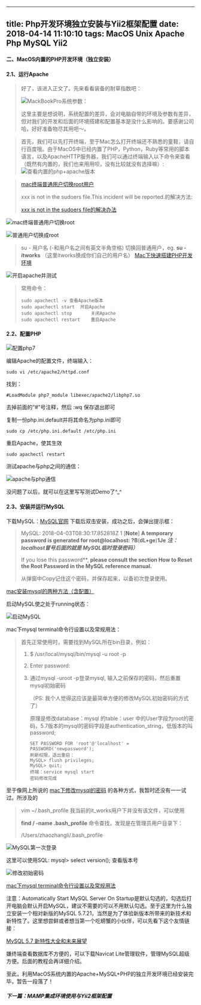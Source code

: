 
---
title: Php开发环境独立安装与Yii2框架配置
date: 2018-04-14 11:10:10
tags: MacOS Unix Apache Php MySQL Yii2
---

#### 二、MacOS内置的PHP开发环境（独立安装）

#### **2.1、运行Apache**

> 好了，该进入正文了。先来看看装备的耐草指数吧：
>
> ![MackBookPro系统参数：](http://p1nd11vo8.bkt.clouddn.com/macprosystem.png)
>
> 这里主要是想说明，系统配置的差异，会对电脑自带的环境及参数有差异，但对我们的开发和后面的环境搭建和配置基本是没什么影响的。要感谢公司哈，好好准备物尽其用吧～。

> 首先，我们可以先打开终端，至于Mac怎么打开终端还不熟悉的童鞋，请自行百度哦。由于MacOS中已经内置了PHP，Python，Ruby等常用的脚本语言，以及ApacheHTTP服务器，我们可以通过终端输入以下命令来查看（既然有内置的，我们也来用用呗，没有比较就没有选择嘛）:  ![查看内置的php+apache版本](http://p1nd11vo8.bkt.clouddn.com/check_version.png)

> [mac终端普通用户切换root用户](https://blog.csdn.net/tanga842428/article/details/70193835)
>
> xxx is not in the sudoers file.This incident will be reported.的解决方法:
>
> [xxx is not in the sudoers file的解决办法](https://www.aliyun.com/jiaocheng/185436.html)

![mac终端普通用户切换root](http://p1nd11vo8.bkt.clouddn.com/root_pwd.png)

![普通用户切换成root](http://p1nd11vo8.bkt.clouddn.com/user_sudo.png)

> su - 用户名 (-和用户名之间有英文半角空格) 切换回普通用户，eg.  **su - itworks** （这里itworks换成你们自己的用户名）	[Mac下快速搭建PHP开发环境](https://blog.csdn.net/cgema/article/details/72457985)

![开启apache并测试](http://p1nd11vo8.bkt.clouddn.com/apache_start.png)

> 常用命令：
>
> ```
> sudo apachectl -v	查看Apache版本
> sudo apachectl start	开启Apache
> sudo apachectl stop		关闭Apache
> sudo apachectl restart	重启Apache
> ```



#### 2.2、配置PHP

![配置php7](http://p1nd11vo8.bkt.clouddn.com/config_php7.png)

编辑Apache的配置文件，终端输入：

```
sudo vi /etc/apache2/httpd.conf
```

找到：

```
#LoadModule php7_module libexec/apache2/libphp7.so
```

去掉前面的“#”号注释，然后 :wq 保存退出即可

复制一份php.ini.default并将其命名为php.ini即可

```
sudo cp /etc/php.ini.default /etc/php.ini
```

重启Apache，使其生效

```
sudo apachectl restart
```

测试apache与php之间的通信：

![apache与php通信](http://p1nd11vo8.bkt.clouddn.com/apache_php.png)

没问题了以后，就可以在这里写写测试Demo了^_^

#### 2.3、安装并运行MySQL

下载MySQL：[MySQL官网](https://dev.mysql.com/downloads/mysql/)   下载后双击安装，成功之后，会弹出提示框：

> MySQL: 2018-04-03T08:30:17.852818Z 1  [**Note**] **A temporary password is generated for root@localhost: ?B**(**dL+ge**)**1Je**   ***注：localhost冒号后面的就是 MySQL临时登录密码）***
>
> If you lose this password**, **please consult the section How to Reset the Root Password in the MySQL reference manual.**
>
> 从弹窗中Copy记住这个密码，并保存起来，以备初次登录使用。

[mac安装mysql的两种方法（含配置）](https://www.jianshu.com/p/fd3aae701db9)  

启动MySQL使之处于running状态：

![启动MySQL](http://p1nd11vo8.bkt.clouddn.com/local_mysql.png) 

mac下mysql terminal命令行设置以及常规用法：

> 首先正常使用时，需要找到MySQL所在bin目录，例如：
>
> 1. $ /usr/local/mysql/bin/mysql -u root -p  
>
> 2. Enter password:   
>
> 3. 通过mysql -uroot -p登录mysql, 输入之前保存的密码，然后重置mysql初始密码 
>
>    （PS: 我个人觉得这应该是最简单方便的修改MySQL初始密码的方式了）
>
>    原理是修改database：mysql 的table：user 中的User字段为root的密码，5.7版本的mysql的密码字段是authentication_string，低版本的叫password;
>
>    ```
>    SET PASSWORD FOR 'root'@'localhost' = PASSWORD('newpassword');  
>    刷新权限，退出重启：
>    MySQL> flush privileges;
>    MySQL> quit;
>    终端：service mysql start
>    密码修改完成
>    ```

至于像网上所说的 [mac下修改mysql的密码](https://blog.csdn.net/pariese/article/details/77527813) 的各种方式，我暂时还没有一一试过。所涉及的

> vim ~/.bash_profile  	我当前的it_works用户下并没有该文件，可以使用
>
> **find / -name .bash_profile**	命令查找，发现是在管理员用户目录下：
>
> /Users/zhaozhangli/.bash_profile

![MySQL第一次登录](http://p1nd11vo8.bkt.clouddn.com/mysql_login.png)

这里可以使用SQL:  mysql> select version();  查看版本号

![修改初始密码](http://p1nd11vo8.bkt.clouddn.com/modify_pwd.png)   

[mac下mysql terminal命令行设置以及常规用法](http://p1nd11vo8.bkt.clouddn.com/apache_start.png)  

注意：Automatically Start MySQL Server On Startup是默认勾选的，勾选后打开电脑会默认开启MySQL，建议不需要的可以不用默认勾选。至于这里为什么独立安装一个相对新版的MySQL 5.7.21，当然是为了体验新版本所带来的新技术和新特性了。这里想尝鲜或者想当第一个吃螃蟹的小伙伴，可以先看下这个友情链接：

[MySQL 5.7 新特性大全和未来展望](http://www.cnblogs.com/nulige/articles/6880535.html)

嫌终端查看数据库不方便的，可以下载Navicat Lite管理软件，管理MySQL超级方便。后面的教程会再详细介绍。

至此，利用MacOS系统内置的Apache+MySQL+PHP的独立开发环境已经安装完毕，暂告一段落了！

##### 下一篇：MAMP集成环境使用与Yii2框架配置



